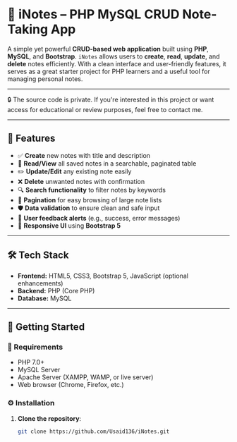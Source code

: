 # 📝 iNotes – PHP MySQL CRUD Note-Taking App

A simple yet powerful **CRUD-based web application** built using **PHP**, **MySQL**, and **Bootstrap**. `iNotes` allows users to **create**, **read**, **update**, and **delete** notes efficiently. With a clean interface and user-friendly features, it serves as a great starter project for PHP learners and a useful tool for managing personal notes.

---

🔒 The source code is private. If you're interested in this project or want access for educational or review purposes, feel free to contact me.


---

## 📌 Features

- ✅ **Create** new notes with title and description
- 📄 **Read/View** all saved notes in a searchable, paginated table
- ✏️ **Update/Edit** any existing note easily
- ❌ **Delete** unwanted notes with confirmation
- 🔍 **Search functionality** to filter notes by keywords
- 📄 **Pagination** for easy browsing of large note lists
- 🛡️ **Data validation** to ensure clean and safe input
- 📢 **User feedback alerts** (e.g., success, error messages)
- 🎨 **Responsive UI** using **Bootstrap 5**

---

## 🛠️ Tech Stack

- **Frontend:** HTML5, CSS3, Bootstrap 5, JavaScript (optional enhancements)
- **Backend:** PHP (Core PHP)
- **Database:** MySQL

---

## 🚀 Getting Started

### 🔧 Requirements

- PHP 7.0+
- MySQL Server
- Apache Server (XAMPP, WAMP, or live server)
- Web browser (Chrome, Firefox, etc.)

### ⚙️ Installation

1. **Clone the repository**:
   ```bash
   git clone https://github.com/Usaid136/iNotes.git
